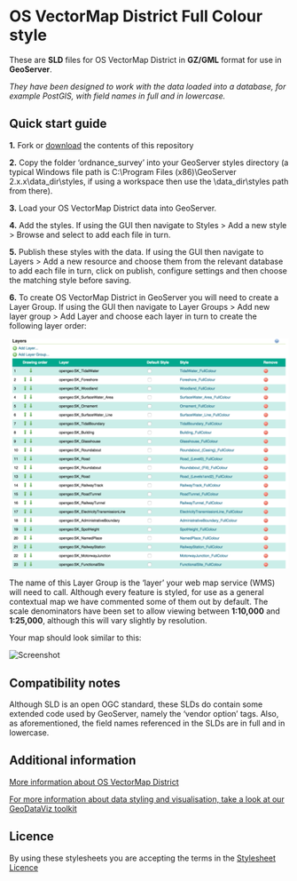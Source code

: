 # OS VectorMap District Full Colour style

These are **SLD** files for OS VectorMap District in **GZ/GML** format for use in **GeoServer**.

*They have been designed to work with the data loaded into a database, for example PostGIS, with field names in full and in lowercase.*

## Quick start guide

**1.**  Fork or [download](https://github.com/OrdnanceSurvey/OS-VectorMap-District-stylesheets/archive/master.zip) the contents of this repository

**2.**  Copy the folder ‘ordnance_survey’ into your GeoServer styles directory (a typical Windows file path is C:\Program Files (x86)\GeoServer 2.x.x\data_dir\styles, if using a workspace then use the \data_dir\styles path from there).

**3.**  Load your OS VectorMap District data into GeoServer.

**4.**  Add the styles. If using the GUI then navigate to Styles > Add a new style > Browse and select to add each file in turn.

**5.**  Publish these styles with the data. If using the GUI then navigate to Layers > Add a new resource and choose them from the relevant database to add each file in turn, click on publish, configure settings and then choose the matching style before saving.

**6.**  To create OS VectorMap District in GeoServer you will need to create a Layer Group. If using the GUI then navigate to Layer Groups > Add new layer group > Add Layer and choose each layer in turn to create the following layer order:

  ![Screenshot](https://github.com/OrdnanceSurvey/OS-VectorMap-District-stylesheets/blob/475679192f2090ab488abb28cf79967f7da64899/GML%20stylesheets/GeoServer%20stylesheets%20(SLD)/Full%20Colour%20style/images/VMD_layerorder.png "Recommended layer order for OS VectorMap District")

The name of this Layer Group is the ‘layer’ your web map service (WMS) will need to call.
Although every feature is styled, for use as a general contextual map we have commented some of them out by default.
The scale denominators have been set to allow viewing between **1:10,000** and **1:25,000**, although this will vary slightly by resolution.

Your map should look similar to this: 

  ![Screenshot](https://github.com/OrdnanceSurvey/OS-VectorMap-District-stylesheets/blob/00285a0a1d8349d6f00edf534c774795af27df37/GML%20stylesheets/GeoServer%20stylesheets%20(SLD)/Full%20Colour%20style/images/VMD_FC_screenshot.png "Screenshot of OS VectorMap District")

## Compatibility notes

Although SLD is an open OGC standard, these SLDs do contain some extended code used by GeoServer, namely the ‘vendor option’ tags. Also, as aforementioned, the field names referenced in the SLDs are in full and in lowercase.

## Additional information

[More information about OS VectorMap District](http://www.ordnancesurvey.co.uk/business-and-government/products/vectormap-district.html)

[For more information about data styling and visualisation, take a look at our GeoDataViz toolkit](https://github.com/OrdnanceSurvey/GeoDataViz-Toolkit)

## Licence

By using these stylesheets you are accepting the terms in the [Stylesheet Licence](http://www.ordnancesurvey.co.uk/docs/licences/stylesheet-licence-v2.pdf)
